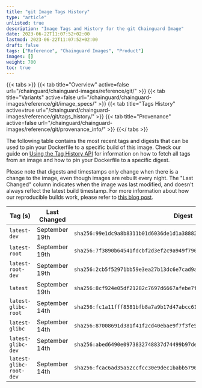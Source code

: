 ```yaml
---
title: "git Image Tags History"
type: "article"
unlisted: true
description: "Image Tags and History for the git Chainguard Image"
date: 2023-06-22T11:07:52+02:00
lastmod: 2023-06-22T11:07:52+02:00
draft: false
tags: ["Reference", "Chainguard Images", "Product"]
images: []
weight: 700
toc: true
---
```


{{< tabs >}}
{{< tab title="Overview" active=false url="/chainguard/chainguard-images/reference/git/" >}}
{{< tab title="Variants" active=false url="/chainguard/chainguard-images/reference/git/image_specs/" >}}
{{< tab title="Tags History" active=true url="/chainguard/chainguard-images/reference/git/tags_history/" >}}
{{< tab title="Provenance" active=false url="/chainguard/chainguard-images/reference/git/provenance_info/" >}}
{{</ tabs >}}

The following table contains the most recent tags and digests that can be used to pin your Dockerfile to a specific build of this image. Check our guide on [Using the Tag History API](/chainguard/chainguard-images/using-the-tag-history-api/) for information on how to fetch all tags from an image and how to pin your Dockerfile to a specific digest.

Please note that digests and timestamps only change when there is a change to the image, even though images are rebuilt every night. The "Last Changed" column indicates when the image was last modified, and doesn't always reflect the latest build timestamp. For more information about how our reproducible builds work, please refer to [this blog post](https://www.chainguard.dev/unchained/reproducing-chainguards-reproducible-image-builds).

| Tag (s)                  | Last Changed   | Digest                                                                    |
|--------------------------|----------------|---------------------------------------------------------------------------|
|  `latest-dev`            | September 19th | `sha256:99e1dc9a8b8311b01d6036de1d1a38882e9e2fdc3729303795f8192c4005d71a` |
|  `latest-root`           | September 19th | `sha256:7f3890b64541fdcbf2d3ef2c9a949f79085a051b8b89a8b1ccb14c0f1cbb2e53` |
|  `latest-root-dev`       | September 19th | `sha256:2cb5f52971bb59e3ea27b13dc6e7cad9ab0e7e22e8645bc6c77ed7e1008fd5eb` |
|  `latest`                | September 19th | `sha256:8cf924e05df21282c7697d6667afebe7f72fe56f0a21ceab9cb49051057df3b1` |
|  `latest-glibc-root`     | September 14th | `sha256:fc1a11fff8581bfb8a7a9b17d47abcc6143e10936c2e7b8d81c38baf33985b21` |
|  `latest-glibc`          | September 14th | `sha256:87008691d381f41f2cd40ebae9f7f3fe59cca43f29e1ca8f6888c01362b1af03` |
|  `latest-glibc-dev`      | September 14th | `sha256:abed6490e0973832748837d74499b97de1a1c2f6b89628a0314407ea33663440` |
|  `latest-glibc-root-dev` | September 14th | `sha256:fcac6ad35a52ccfcc30e9dec1babb5790d6228ab76a404170814580c8da35cae` |

